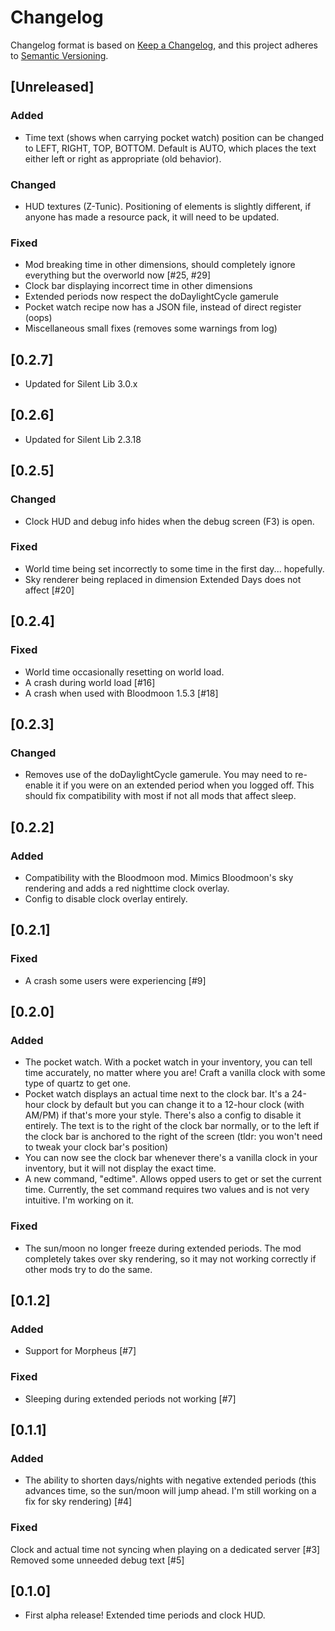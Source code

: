 # Changelog

Changelog format is based on [Keep a Changelog](https://keepachangelog.com/en/1.0.0/),
and this project adheres to [Semantic Versioning](https://semver.org/spec/v2.0.0.html).

## [Unreleased]
### Added
- Time text (shows when carrying pocket watch) position can be changed to LEFT, RIGHT, TOP, BOTTOM. Default is AUTO, which places the text either left or right as appropriate (old behavior).
### Changed
- HUD textures (Z-Tunic). Positioning of elements is slightly different, if anyone has made a resource pack, it will need to be updated.
### Fixed
- Mod breaking time in other dimensions, should completely ignore everything but the overworld now [#25, #29]
- Clock bar displaying incorrect time in other dimensions
- Extended periods now respect the doDaylightCycle gamerule
- Pocket watch recipe now has a JSON file, instead of direct register (oops)
- Miscellaneous small fixes (removes some warnings from log)

## [0.2.7]
- Updated for Silent Lib 3.0.x

## [0.2.6]
- Updated for Silent Lib 2.3.18

## [0.2.5]
### Changed
- Clock HUD and debug info hides when the debug screen (F3) is open.
### Fixed
- World time being set incorrectly to some time in the first day... hopefully.
- Sky renderer being replaced in dimension Extended Days does not affect [#20]

## [0.2.4]
### Fixed
- World time occasionally resetting on world load.
- A crash during world load [#16]
- A crash when used with Bloodmoon 1.5.3 [#18]

## [0.2.3]
### Changed
- Removes use of the doDaylightCycle gamerule. You may need to re-enable it if you were on an extended period when you logged off. This should fix compatibility with most if not all mods that affect sleep.

## [0.2.2]
### Added
- Compatibility with the Bloodmoon mod. Mimics Bloodmoon's sky rendering and adds a red nighttime clock overlay.
- Config to disable clock overlay entirely.

## [0.2.1]
### Fixed
- A crash some users were experiencing [#9]

## [0.2.0]
### Added
- The pocket watch. With a pocket watch in your inventory, you can tell time accurately, no matter where you are! Craft a vanilla clock with some type of quartz to get one.
- Pocket watch displays an actual time next to the clock bar. It's a 24-hour clock by default but you can change it to a 12-hour clock (with AM/PM) if that's more your style. There's also a config to disable it entirely. The text is to the right of the clock bar normally, or to the left if the clock bar is anchored to the right of the screen (tldr: you won't need to tweak your clock bar's position)
- You can now see the clock bar whenever there's a vanilla clock in your inventory, but it will not display the exact time.
- A new command, "edtime". Allows opped users to get or set the current time. Currently, the set command requires two values and is not very intuitive. I'm working on it.
### Fixed
- The sun/moon no longer freeze during extended periods. The mod completely takes over sky rendering, so it may not working correctly if other mods try to do the same.

## [0.1.2]
### Added
- Support for Morpheus [#7]
### Fixed
- Sleeping during extended periods not working [#7]

## [0.1.1]
### Added
- The ability to shorten days/nights with negative extended periods (this advances time, so the sun/moon will jump ahead. I'm still working on a fix for sky rendering) [#4]
### Fixed
Clock and actual time not syncing when playing on a dedicated server [#3]
Removed some unneeded debug text [#5]

## [0.1.0]
- First alpha release! Extended time periods and clock HUD.
